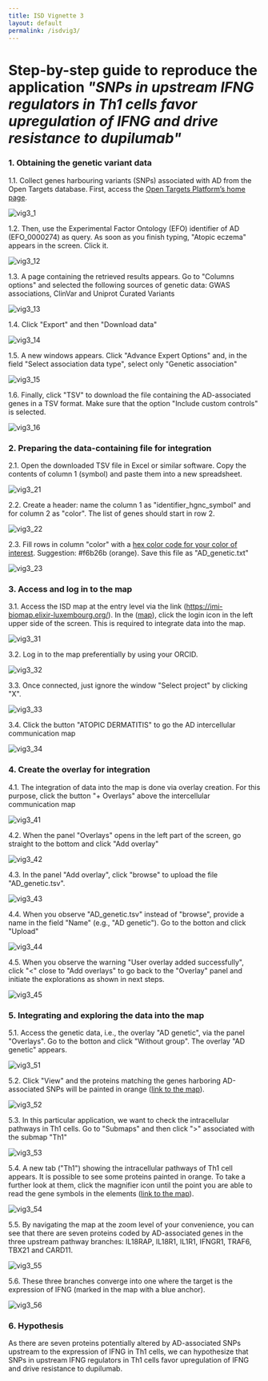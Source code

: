 ```yaml
---
title: ISD Vignette 3
layout: default
permalink: /isdvig3/
---
```


# Step-by-step guide to reproduce the application *"SNPs in upstream IFNG regulators in Th1 cells favor upregulation of IFNG and drive resistance to dupilumab"*


### 1. Obtaining the genetic variant data

1.1. Collect genes harbouring variants (SNPs) associated with AD from the Open Targets database. First, access the [Open Targets Platform’s home page](https://platform.opentargets.org).

<!-- <img width="1022" height="489" alt="vig3_1" src="https://github.com/user-attachments/assets/ce132ffe-9ce6-484a-b8f6-d1566ab63597" /> -->

<!-- ![vig3_1](https://github.com/user-attachments/assets/ce132ffe-9ce6-484a-b8f6-d1566ab63597) -->

![vig3_1](../pages/projects/isd/images/vig3_1.png)

1.2. Then, use the Experimental Factor Ontology (EFO) identifier of AD (EFO_0000274) as query. As soon as you finish typing, "Atopic eczema" appears in the screen. Click it.

<!-- <img width="1022" height="489" alt="vig3_2" src="https://github.com/user-attachments/assets/542881c3-f9fd-4de0-947c-4418af9e8556" /> -->

<!-- ![vig3_12](https://github.com/user-attachments/assets/542881c3-f9fd-4de0-947c-4418af9e8556) -->

![vig3_12](../pages/projects/isd/images/vig3_12.png)

1.3. A page containing the retrieved results appears. Go to "Columns options" and selected the following sources of genetic data: GWAS associations, ClinVar and Uniprot Curated Variants

<!-- <img width="1022" height="489" alt="image" src="https://github.com/user-attachments/assets/8372cfe6-96a8-40ab-8da6-2ee988badaf2" /> -->

<!-- ![vig3_13](https://github.com/user-attachments/assets/8372cfe6-96a8-40ab-8da6-2ee988badaf2) -->

![vig3_13](../pages/projects/isd/images/vig3_13.png)


1.4. Click "Export" and then "Download data"

<!-- <img width="1022" height="489" alt="vig3_3" src="https://github.com/user-attachments/assets/46623637-c248-414c-b0ba-0979b54872f4" /> -->

<!-- ![vig3_14](https://github.com/user-attachments/assets/46623637-c248-414c-b0ba-0979b54872f4) -->

![vig3_14](../pages/projects/isd/images/vig3_14.png)

1.5. A new windows appears. Click "Advance Expert Options" and, in the field "Select association data type", select only "Genetic association"

<!-- <img width="1022" height="489" alt="vig3_4" src="https://github.com/user-attachments/assets/256fa0d3-6fa0-4474-9ca1-b2d69b52968e" /> -->

<!-- ![vig3_15](https://github.com/user-attachments/assets/256fa0d3-6fa0-4474-9ca1-b2d69b52968e) -->

![vig3_15](../pages/projects/isd/images/vig3_15.png)

1.6. Finally, click "TSV" to download the file containing the AD-associated genes in a TSV format. Make sure that the option "Include custom controls" is selected.

<!-- <img width="1022" height="489" alt="image" src="https://github.com/user-attachments/assets/914e7e8c-811e-4b9c-94e9-ce26104f4675" /> -->

<!-- ![vig3_16](https://github.com/user-attachments/assets/914e7e8c-811e-4b9c-94e9-ce26104f4675) -->

![vig3_16](../pages/projects/isd/images/vig3_16.png)


### 2. Preparing the data-containing file for integration

2.1. Open the downloaded TSV file in Excel or similar software. Copy the contents of column 1 (symbol) and paste them into a new spreadsheet. 

<!-- <img width="1022" height="489" alt="image" src="https://github.com/user-attachments/assets/ab9de500-1588-4ee6-9512-07fae0dbf615" /> -->

<!-- ![vig3_21](https://github.com/user-attachments/assets/ab9de500-1588-4ee6-9512-07fae0dbf615) -->

![vig3_21](../pages/projects/isd/images/vig3_21.png)


2.2. Create a header: name the column 1 as "identifier_hgnc_symbol" and for column 2 as "color". The list of genes should start in row 2.

<!-- <img width="1022" height="489" alt="image" src="https://github.com/user-attachments/assets/0b2ea923-6801-46f8-b4b4-3a45c798cba2" /> -->

<!-- ![vig3_22](https://github.com/user-attachments/assets/0b2ea923-6801-46f8-b4b4-3a45c798cba2) -->

![vig3_22](../pages/projects/isd/images/vig3_22.png)

2.3. Fill rows in column "color" with a [hex color code for your color of interest](https://www.color-hex.com/color/). Suggestion: #f6b26b (orange). Save this file as "AD_genetic.txt"

<!-- <img width="1022" height="489" alt="image" src="https://github.com/user-attachments/assets/960a366e-f290-4801-9482-ab118c898a1e" /> -->

<!-- ![vig3_23](https://github.com/user-attachments/assets/960a366e-f290-4801-9482-ab118c898a1e) -->

![vig3_23](../pages/projects/isd/images/vig3_23.png)



### 3. Access and log in to the map

3.1. Access the ISD map at the entry level via the link (https://imi-biomap.elixir-luxembourg.org/). In the ([map](https://imi-biomap.elixir-luxembourg.org/)), click the login icon in the left upper side of the screen. This is required to integrate data into the map.
 
<!-- <img width="1022" height="489" alt="image" src="https://github.com/user-attachments/assets/94b53f4d-7c65-4502-8b46-dbd53c658676" /> -->

<!-- ![vig3_31](https://github.com/user-attachments/assets/94b53f4d-7c65-4502-8b46-dbd53c658676) -->

![vig3_31](../pages/projects/isd/images/vig3_31.png)


3.2. Log in to the map preferentially by using your ORCID. 

<!-- <img width="1019" height="491" alt="image" src="https://github.com/user-attachments/assets/acc57fb8-0e6f-485e-9921-8ccb3098994c" /> -->

<!-- ![vig3_32](https://github.com/user-attachments/assets/acc57fb8-0e6f-485e-9921-8ccb3098994c) -->

![vig3_32](../pages/projects/isd/images/vig3_32.png)

3.3. Once connected, just ignore the window "Select project" by clicking "X".

<!-- <img width="1019" height="491" alt="image" src="https://github.com/user-attachments/assets/a6d4d362-b76b-42e1-a7d8-e5c627247c9e" /> -->

<!-- ![vig3_33](https://github.com/user-attachments/assets/a6d4d362-b76b-42e1-a7d8-e5c627247c9e) -->

![vig3_33](../pages/projects/isd/images/vig3_33.png)

3.4. Click the button "ATOPIC DERMATITIS" to go the AD intercellular communication map 

<!-- <img width="1019" height="491" alt="image" src="https://github.com/user-attachments/assets/ee910213-6ec4-42f9-923c-0068bfe6e4df" /> -->

<!-- ![vig3_34](https://github.com/user-attachments/assets/ee910213-6ec4-42f9-923c-0068bfe6e4df) -->

![vig3_34](../pages/projects/isd/images/vig3_34.png)


### 4. Create the overlay for integration

4.1. The integration of data into the map is done via overlay creation. For this purpose, click the button "+ Overlays" above the intercellular communication map 

<!-- <img width="1017" height="491" alt="image" src="https://github.com/user-attachments/assets/a799d1a3-e138-4a29-b7c2-370be02b2386" /> -->

<!-- ![vig3_41](https://github.com/user-attachments/assets/a799d1a3-e138-4a29-b7c2-370be02b2386) -->

![vig3_41](../pages/projects/isd/images/vig3_41.png)


4.2. When the panel "Overlays" opens in the left part of the screen, go straight to the bottom and click "Add overlay" 

<!-- <img width="1019" height="491" alt="image" src="https://github.com/user-attachments/assets/4bad673d-76fd-4398-a4d9-27e17bedff37" /> -->

<!-- ![vig3_42](https://github.com/user-attachments/assets/4bad673d-76fd-4398-a4d9-27e17bedff37) -->

![vig3_42](../pages/projects/isd/images/vig3_42.png)

4.3. In the panel "Add overlay", click "browse" to upload the file "AD_genetic.tsv".

<!-- <img width="1019" height="491" alt="image" src="https://github.com/user-attachments/assets/9c48cccf-b9ce-4404-b18d-27e6c6f4826e" /> -->

<!-- ![vig3_43](https://github.com/user-attachments/assets/9c48cccf-b9ce-4404-b18d-27e6c6f4826e) -->

![vig3_43](../pages/projects/isd/images/vig3_43.png)

4.4. When you observe "AD_genetic.tsv" instead of "browse", provide a name in the field "Name" (e.g., "AD genetic"). Go to the botton and click "Upload"

<!-- <img width="1015" height="493" alt="image" src="https://github.com/user-attachments/assets/cf328c65-c04d-469b-80fc-60e95c2e5c6b" /> -->

<!-- ![vig3_44](https://github.com/user-attachments/assets/cf328c65-c04d-469b-80fc-60e95c2e5c6b) -->

![vig3_44](../pages/projects/isd/images/vig3_44.png)

4.5. When you observe the warning "User overlay added successfully", click "<" close to "Add overlays" to go back to the "Overlay" panel and initiate the explorations as shown in next steps.

<!-- <img width="1034" height="484" alt="image" src="https://github.com/user-attachments/assets/79ab6732-8440-4a73-b140-466ce27b36ba" /> -->

<!-- ![vig3_45](https://github.com/user-attachments/assets/79ab6732-8440-4a73-b140-466ce27b36ba) -->

![vig3_45](../pages/projects/isd/images/vig3_45.png)


### 5. Integrating and exploring the data into the map

5.1. Access the genetic data, i.e., the overlay "AD genetic", via the panel "Overlays". Go to the botton and click "Without group". The overlay "AD genetic" appears.

<!-- <img width="1034" height="484" alt="image" src="https://github.com/user-attachments/assets/d968c496-fb8d-4bbb-bdbf-4bb504c71c54" /> -->

<!-- ![vig3_51](https://github.com/user-attachments/assets/d968c496-fb8d-4bbb-bdbf-4bb504c71c54) -->

![vig3_51](../pages/projects/isd/images/vig3_51.png)


5.2. Click "View" and the proteins matching the genes harboring AD-associated SNPs will be painted in orange ([link to the map](https://imi-biomap.elixir-luxembourg.org/minerva/index.html?id=ADmaps_10-02-25&perfectMatch=false&modelId=384&backgroundId=610&x=2373&y=2225&z=4.123391479177037&overlaysId=1367)). 

<!-- <img width="997" height="502" alt="image" src="https://github.com/user-attachments/assets/f0d0ca3c-9038-45a4-96b7-43219af749f9" /> -->

<!-- ![vig3_52](https://github.com/user-attachments/assets/f0d0ca3c-9038-45a4-96b7-43219af749f9) -->

![vig3_52](../pages/projects/isd/images/vig3_52.png)

5.3. In this particular application, we want to check the intracellular pathways in Th1 cells. Go to "Submaps" and then click ">" associated with the submap "Th1"

<!-- <img width="1022" height="489" alt="image" src="https://github.com/user-attachments/assets/01d88863-bec8-4bec-8922-9f789b3a2c6b" /> -->

<!-- ![vig3_53](https://github.com/user-attachments/assets/01d88863-bec8-4bec-8922-9f789b3a2c6b) -->

![vig3_53](../pages/projects/isd/images/vig3_53.png)

5.4. A new tab ("Th1") showing the intracellular pathways of Th1 cell appears. It is possible to see some proteins painted in orange. To take a further look at them, click the magnifier icon until the point you are able to read the gene symbols in the elements ([link to the map](https://imi-biomap.elixir-luxembourg.org/minerva/index.html?id=ADmaps_10-02-25&perfectMatch=false&modelId=385&backgroundId=610&x=1820.5&y=1785&z=4&overlaysId=1367)).

<!-- <img width="1034" height="483" alt="image" src="https://github.com/user-attachments/assets/b1f7f125-f6a7-41f3-9912-55c2dd1309cc" /> -->

<!-- ![vig3_54](https://github.com/user-attachments/assets/b1f7f125-f6a7-41f3-9912-55c2dd1309cc) -->

![vig3_54](../pages/projects/isd/images/vig3_54.png)

5.5. By navigating the map at the zoom level of your convenience, you can see that there are seven proteins coded by AD-associated genes in the three upstream pathway branches: IL18RAP, IL18R1, IL1R1, IFNGR1, TRAF6, TBX21 and CARD11.

<!-- <img width="1034" height="483" src="https://github.com/user-attachments/assets/839151b0-b89e-4a0c-ab49-3b109f75f14e" /> -->

<!-- ![vig3_55](https://github.com/user-attachments/assets/839151b0-b89e-4a0c-ab49-3b109f75f14e) -->

![vig3_55](../pages/projects/isd/images/vig3_55.png)

5.6. These three branches converge into one where the target is the expression of IFNG (marked in the map with a blue anchor).

<!-- <img width="1034" height="483" alt="image" src="https://github.com/user-attachments/assets/111e4e6c-fae7-41db-b1cf-5b5ab02f2ffc" /> -->

<!-- ![vig3_56](https://github.com/user-attachments/assets/111e4e6c-fae7-41db-b1cf-5b5ab02f2ffc) -->

![vig3_56](../pages/projects/isd/images/vig3_56.png)

### 6. Hypothesis

As there are seven proteins potentially altered by AD-associated SNPs upstream to the expression of IFNG in Th1 cells, we can hypothesize that SNPs in upstream IFNG regulators in Th1 cells favor upregulation of IFNG and drive resistance to dupilumab. 

